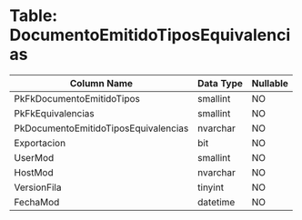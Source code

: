 # Table: DocumentoEmitidoTiposEquivalencias

| Column Name | Data Type | Nullable |
|-------------|-----------|----------|
| PkFkDocumentoEmitidoTipos | smallint | NO |
| PkFkEquivalencias | smallint | NO |
| PkDocumentoEmitidoTiposEquivalencias | nvarchar | NO |
| Exportacion | bit | NO |
| UserMod | smallint | NO |
| HostMod | nvarchar | NO |
| VersionFila | tinyint | NO |
| FechaMod | datetime | NO |

